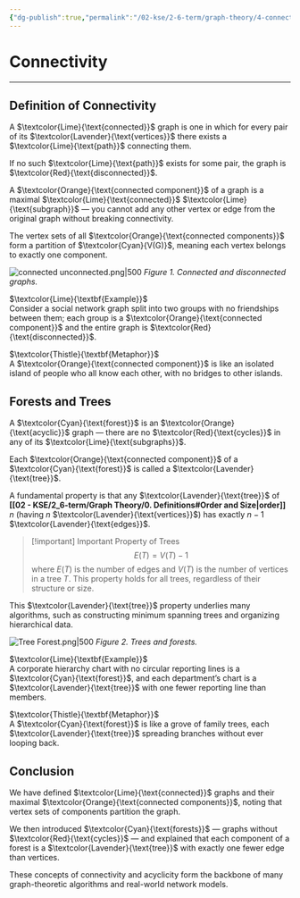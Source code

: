 ```yaml
---
{"dg-publish":true,"permalink":"/02-kse/2-6-term/graph-theory/4-connectivity/","tags":["kse","math/graphs"],"created":"2025-05-19T13:05:13.149+03:00","updated":"2025-05-19T13:14:56.717+03:00"}
---
```



# Connectivity

---

## Definition of Connectivity

A $\textcolor{Lime}{\text{connected}}$ graph is one in which for every pair of its $\textcolor{Lavender}{\text{vertices}}$ there exists a $\textcolor{Lime}{\text{path}}$ connecting them.

If no such $\textcolor{Lime}{\text{path}}$ exists for some pair, the graph is $\textcolor{Red}{\text{disconnected}}$.

A $\textcolor{Orange}{\text{connected component}}$ of a graph is a maximal $\textcolor{Lime}{\text{connected}}$ $\textcolor{Lime}{\text{subgraph}}$ — you cannot add any other vertex or edge from the original graph without breaking connectivity.

The vertex sets of all $\textcolor{Orange}{\text{connected components}}$ form a partition of $\textcolor{Cyan}{V(G)}$, meaning each vertex belongs to exactly one component.

![connected unconnected.png|500](/img/user/assets/connected%20unconnected.png)
_Figure 1. Connected and disconnected graphs._

$\textcolor{Lime}{\textbf{Example}}$  
Consider a social network graph split into two groups with no friendships between them; each group is a $\textcolor{Orange}{\text{connected component}}$ and the entire graph is $\textcolor{Red}{\text{disconnected}}$.

$\textcolor{Thistle}{\textbf{Metaphor}}$  
A $\textcolor{Orange}{\text{connected component}}$ is like an isolated island of people who all know each other, with no bridges to other islands.

## Forests and Trees

A $\textcolor{Cyan}{\text{forest}}$ is an $\textcolor{Orange}{\text{acyclic}}$ graph — there are no $\textcolor{Red}{\text{cycles}}$ in any of its $\textcolor{Lime}{\text{subgraphs}}$.

Each $\textcolor{Orange}{\text{connected component}}$ of a $\textcolor{Cyan}{\text{forest}}$ is called a $\textcolor{Lavender}{\text{tree}}$.

A fundamental property is that any $\textcolor{Lavender}{\text{tree}}$ of **[[02 - KSE/2_6-term/Graph Theory/0. Definitions#Order and Size\|order]]** $n$ (having $n$ $\textcolor{Lavender}{\text{vertices}}$) has exactly $n-1$ $\textcolor{Lavender}{\text{edges}}$.

> [!important] Important Property of Trees
> $$E(T)=V(T)-1$$
> where $E(T)$ is the number of edges and $V(T)$ is the number of vertices in a tree $T$.
> This property holds for all trees, regardless of their structure or size.

This $\textcolor{Lavender}{\text{tree}}$ property underlies many algorithms, such as constructing minimum spanning trees and organizing hierarchical data.

![Tree Forest.png|500](/img/user/assets/Tree%20Forest.png)
_Figure 2. Trees and forests._

$\textcolor{Lime}{\textbf{Example}}$  
A corporate hierarchy chart with no circular reporting lines is a $\textcolor{Cyan}{\text{forest}}$, and each department’s chart is a $\textcolor{Lavender}{\text{tree}}$ with one fewer reporting line than members.

$\textcolor{Thistle}{\textbf{Metaphor}}$  
A $\textcolor{Cyan}{\text{forest}}$ is like a grove of family trees, each $\textcolor{Lavender}{\text{tree}}$ spreading branches without ever looping back.

## Conclusion

We have defined $\textcolor{Lime}{\text{connected}}$ graphs and their maximal $\textcolor{Orange}{\text{connected components}}$, noting that vertex sets of components partition the graph.

We then introduced $\textcolor{Cyan}{\text{forests}}$ — graphs without $\textcolor{Red}{\text{cycles}}$ — and explained that each component of a forest is a $\textcolor{Lavender}{\text{tree}}$ with exactly one fewer edge than vertices.

These concepts of connectivity and acyclicity form the backbone of many graph-theoretic algorithms and real-world network models.
